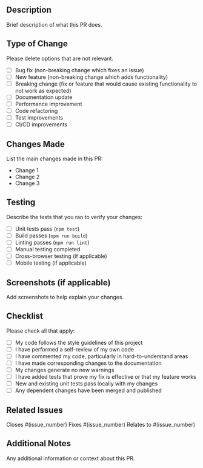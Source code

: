 ## Description
Brief description of what this PR does.

## Type of Change
Please delete options that are not relevant.

- [ ] Bug fix (non-breaking change which fixes an issue)
- [ ] New feature (non-breaking change which adds functionality)
- [ ] Breaking change (fix or feature that would cause existing functionality to not work as expected)
- [ ] Documentation update
- [ ] Performance improvement
- [ ] Code refactoring
- [ ] Test improvements
- [ ] CI/CD improvements

## Changes Made
List the main changes made in this PR:

- Change 1
- Change 2
- Change 3

## Testing
Describe the tests that you ran to verify your changes:

- [ ] Unit tests pass (`npm test`)
- [ ] Build passes (`npm run build`)
- [ ] Linting passes (`npm run lint`)
- [ ] Manual testing completed
- [ ] Cross-browser testing (if applicable)
- [ ] Mobile testing (if applicable)

## Screenshots (if applicable)
Add screenshots to help explain your changes.

## Checklist
Please check all that apply:

- [ ] My code follows the style guidelines of this project
- [ ] I have performed a self-review of my own code
- [ ] I have commented my code, particularly in hard-to-understand areas
- [ ] I have made corresponding changes to the documentation
- [ ] My changes generate no new warnings
- [ ] I have added tests that prove my fix is effective or that my feature works
- [ ] New and existing unit tests pass locally with my changes
- [ ] Any dependent changes have been merged and published

## Related Issues
Closes #(issue_number)
Fixes #(issue_number)
Relates to #(issue_number)

## Additional Notes
Any additional information or context about this PR.
